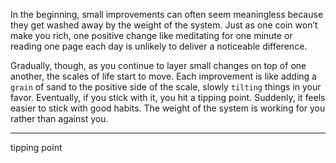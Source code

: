 In the beginning, small improvements can often seem meaningless
because they get washed away by the weight of the system. Just as one
coin won’t make you rich, one positive change like meditating for one
minute or reading one page each day is unlikely to deliver a noticeable
difference.

Gradually, though, as you continue to layer small changes on top of
one another, the scales of life start to move. Each improvement is like
adding a `grain` of sand to the positive side of the scale, slowly `tilting`
things in your favor. Eventually, if you stick with it, you hit a tipping
point. Suddenly, it feels easier to stick with good habits. The weight of
the system is working for you rather than against you.

---
tipping point